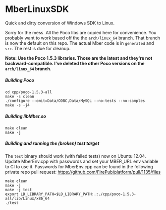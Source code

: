 MberLinuxSDK
============

Quick and dirty conversion of Windows SDK to Linux.

Sorry for the mess. All the Poco libs are copied here for convenience. You probably want to work based off the the ```arch/linux_64``` branch. That branch is now the default on this repo.
The actual Mber code is in ```generated``` and ```src```. The rest is due for cleanup. 

**Note: Use the Poco 1.5.3 libraries. Those are the latest and they're not backward-compatible. I've deleted the other Poco versions on the ```arch/linux_64``` branch.**

##### Building Poco #####

    cd cpp/poco-1.5.3-all
    make -s clean
    ./configure --omit=Data/ODBC,Data/MySQL --no-tests --no-samples
    make -s -j4
    
##### Building libMber.so #####

    make clean
    make -j
    

##### Building and running the (broken) test target #####
The ```test``` binary should work (with failed tests) now on Ubuntu 12.04. Update MberEnv.cpp with passwords and set your MBER_URL env variable to CI to use it. Passwords for MberEnv.cpp can be found in the following private repo pull request: https://github.com/FirePub/platform/pull/1135/files

    make clean
    make -j
    make -j test
    export LD_LIBRARY_PATH=$LD_LIBRARY_PATH:.:./cpp/poco-1.5.3-all/lib/Linux/x86_64
    ./test


    
